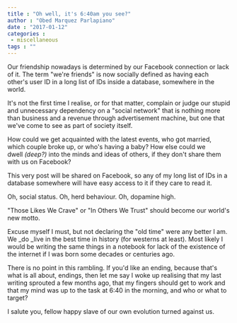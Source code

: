 ```yaml
---
title : "Oh well, it's 6:40am you see?"
author : "Obed Marquez Parlapiano"
date : "2017-01-12"
categories : 
 - miscellaneous
tags : ""
---
```


Our friendship nowadays is determined by our Facebook connection or lack of it. The term "we're friends" is now socially defined as having each other's user ID in a long list of IDs inside a database, somewhere in the world.

It's not the first time I realise, or for that matter, complain or judge our stupid and unnecessary dependency on a "social network" that is nothing more than business and a revenue through advertisement machine, but one that we've come to see as part of society itself.

How could we get acquainted with the latest events, who got married, which couple broke up, or who's having a baby? How else could we dwell _(deep?)_ into the minds and ideas of others, if they don't share them with us on Facebook?

This very post will be shared on Facebook, so any of my long list of IDs in a database somewhere will have easy access to it if they care to read it.

Oh, social status. Oh, herd behaviour. Oh, dopamine high.

"Those Likes We Crave" or "In Others We Trust" should become our world's new motto.

Excuse myself I must, but not declaring the "old time" were any better I am. We _do _live in the best time in history (for westerns at least). Most likely I would be writing the same things in a notebook for lack of the existence of the internet if I was born some decades or centuries ago.

There is no point in this rambling. If you'd like an ending, because that's what is all about, endings, then let me say I woke up realising that my last writing sprouted a few months ago, that my fingers should get to work and that my mind was up to the task at 6:40 in the morning, and who or what to target?

I salute you, fellow happy slave of our own evolution turned against us.
